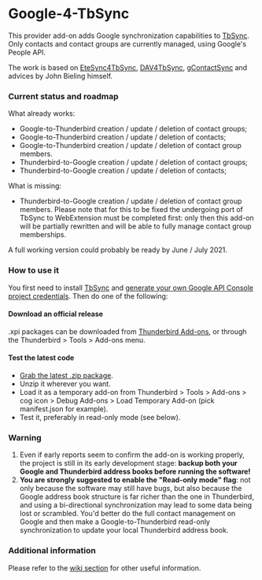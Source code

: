 # Google-4-TbSync

This provider add-on adds Google synchronization capabilities to [TbSync](https://github.com/jobisoft/TbSync). Only contacts and contact groups are currently managed, using Google's People API.

The work is based on [EteSync4TbSync](https://github.com/etesync/EteSync-4-TbSync), [DAV4TbSync](https://github.com/jobisoft/DAV-4-TbSync), [gContactSync](https://github.com/jdgeenen/gcontactsync) and advices by John Bieling himself.

### Current status and roadmap

What already works:
* Google-to-Thunderbird creation / update / deletion of contact groups;
* Google-to-Thunderbird creation / update / deletion of contacts;
* Google-to-Thunderbird creation / update / deletion of contact group members.
* Thunderbird-to-Google creation / update / deletion of contact groups;
* Thunderbird-to-Google creation / update / deletion of contacts;

What is missing:
* Thunderbird-to-Google creation / update / deletion of contact group members. Please note that for this to be fixed the undergoing port of TbSync to WebExtension must be completed first: only then this add-on will be partially rewritten and will be able to fully manage contact group memberships.

A full working version could probably be ready by June / July 2021.

### How to use it

You first need to install [TbSync](https://addons.thunderbird.net/addon/tbsync) and [generate your own Google API Console project credentials](https://github.com/zanonmark/Google-4-TbSync/wiki/How-to-generate-your-own-Google-API-Console-project-credentials). Then do one of the following:

#### Download an official release

.xpi packages can be downloaded from [Thunderbird Add-ons](https://addons.thunderbird.net/addon/google-4-tbsync), or through the Thunderbird > Tools > Add-ons menu.

#### Test the latest code

* [Grab the latest .zip package](https://github.com/zanonmark/Google-4-TbSync/archive/refs/heads/main.zip).
* Unzip it wherever you want.
* Load it as a temporary add-on from Thunderbird > Tools > Add-ons > cog icon > Debug Add-ons > Load Temporary Add-on (pick manifest.json for example).
* Test it, preferably in read-only mode (see below).

### Warning

1. Even if early reports seem to confirm the add-on is working properly, the project is still in its early development stage: **backup both your Google and Thunderbird address books before running the software!**
2. **You are strongly suggested to enable the "Read-only mode" flag**: not only because the software may still have bugs, but also because the Google address book structure is far richer than the one in Thunderbird, and using a bi-directional synchronization may lead to some data being lost or scrambled. You'd better do the full contact management on Google and then make a Google-to-Thunderbird read-only synchronization to update your local Thunderbird address book.

### Additional information

Please refer to the [wiki section](https://github.com/zanonmark/Google-4-TbSync/wiki) for other useful information.
